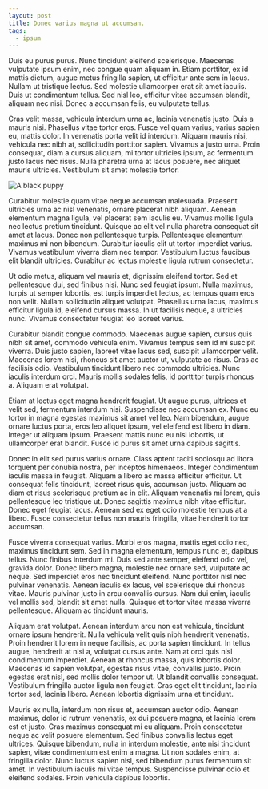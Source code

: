 ```yaml
---
layout: post
title: Donec varius magna ut accumsan.
tags:
  - ipsum
---
```

Duis eu purus purus. Nunc tincidunt eleifend scelerisque. Maecenas vulputate ipsum enim, nec congue quam aliquam in. Etiam porttitor, ex id mattis dictum, augue metus fringilla sapien, ut efficitur ante sem in lacus. Nullam ut tristique lectus. Sed molestie ullamcorper erat sit amet iaculis. Duis ut condimentum tellus. Sed nisl leo, efficitur vitae accumsan blandit, aliquam nec nisi. Donec a accumsan felis, eu vulputate tellus.

Cras velit massa, vehicula interdum urna ac, lacinia venenatis justo. Duis a mauris nisi. Phasellus vitae tortor eros. Fusce vel quam varius, varius sapien eu, mattis dolor. In venenatis porta velit id interdum. Aliquam mauris nisi, vehicula nec nibh at, sollicitudin porttitor sapien. Vivamus a justo urna. Proin consequat, diam a cursus aliquam, mi tortor ultricies ipsum, ac fermentum justo lacus nec risus. Nulla pharetra urna at lacus posuere, nec aliquet mauris ultricies. Vestibulum sit amet molestie tortor.

![A black puppy](https://picsum.photos/id/237/300/200 "A black puppy")

Curabitur molestie quam vitae neque accumsan malesuada. Praesent ultricies urna ac nisl venenatis, ornare placerat nibh aliquam. Aenean elementum magna ligula, vel placerat sem iaculis eu. Vivamus mollis ligula nec lectus pretium tincidunt. Quisque ac elit vel nulla pharetra consequat sit amet at lacus. Donec non pellentesque turpis. Pellentesque elementum maximus mi non bibendum. Curabitur iaculis elit ut tortor imperdiet varius. Vivamus vestibulum viverra diam nec tempor. Vestibulum luctus faucibus elit blandit ultricies. Curabitur ac lectus molestie ligula rutrum consectetur.

Ut odio metus, aliquam vel mauris et, dignissim eleifend tortor. Sed et pellentesque dui, sed finibus nisi. Nunc sed feugiat ipsum. Nulla maximus, turpis ut semper lobortis, est turpis imperdiet lectus, ac tempus quam eros non velit. Nullam sollicitudin aliquet volutpat. Phasellus urna lacus, maximus efficitur ligula id, eleifend cursus massa. In ut facilisis neque, a ultricies nunc. Vivamus consectetur feugiat leo laoreet varius.

Curabitur blandit congue commodo. Maecenas augue sapien, cursus quis nibh sit amet, commodo vehicula enim. Vivamus tempus sem id mi suscipit viverra. Duis justo sapien, laoreet vitae lacus sed, suscipit ullamcorper velit. Maecenas lorem nisi, rhoncus sit amet auctor ut, vulputate ac risus. Cras ac facilisis odio. Vestibulum tincidunt libero nec commodo ultricies. Nunc iaculis interdum orci. Mauris mollis sodales felis, id porttitor turpis rhoncus a. Aliquam erat volutpat.

Etiam at lectus eget magna hendrerit feugiat. Ut augue purus, ultrices et velit sed, fermentum interdum nisi. Suspendisse nec accumsan ex. Nunc eu tortor in magna egestas maximus sit amet vel leo. Nam bibendum, augue ornare luctus porta, eros leo aliquet ipsum, vel eleifend est libero in diam. Integer ut aliquam ipsum. Praesent mattis nunc eu nisl lobortis, ut ullamcorper erat blandit. Fusce id purus sit amet urna dapibus sagittis.

Donec in elit sed purus varius ornare. Class aptent taciti sociosqu ad litora torquent per conubia nostra, per inceptos himenaeos. Integer condimentum iaculis massa in feugiat. Aliquam a libero ac massa efficitur efficitur. Ut consequat felis tincidunt, laoreet risus quis, accumsan justo. Aliquam ac diam et risus scelerisque pretium ac in elit. Aliquam venenatis mi lorem, quis pellentesque leo tristique ut. Donec sagittis maximus nibh vitae efficitur. Donec eget feugiat lacus. Aenean sed ex eget odio molestie tempus at a libero. Fusce consectetur tellus non mauris fringilla, vitae hendrerit tortor accumsan.

Fusce viverra consequat varius. Morbi eros magna, mattis eget odio nec, maximus tincidunt sem. Sed in magna elementum, tempus nunc et, dapibus tellus. Nunc finibus interdum mi. Duis sed ante semper, eleifend odio vel, gravida dolor. Donec libero magna, molestie nec ornare sed, vulputate ac neque. Sed imperdiet eros nec tincidunt eleifend. Nunc porttitor nisl nec pulvinar venenatis. Aenean iaculis ex lacus, vel scelerisque dui rhoncus vitae. Mauris pulvinar justo in arcu convallis cursus. Nam dui enim, iaculis vel mollis sed, blandit sit amet nulla. Quisque et tortor vitae massa viverra pellentesque. Aliquam ac tincidunt mauris.

Aliquam erat volutpat. Aenean interdum arcu non est vehicula, tincidunt ornare ipsum hendrerit. Nulla vehicula velit quis nibh hendrerit venenatis. Proin hendrerit lorem in neque facilisis, ac porta sapien tincidunt. In tellus augue, hendrerit at nisi a, volutpat cursus ante. Nam at orci quis nisl condimentum imperdiet. Aenean at rhoncus massa, quis lobortis dolor. Maecenas id sapien volutpat, egestas risus vitae, convallis justo. Proin egestas erat nisl, sed mollis dolor tempor ut. Ut blandit convallis consequat. Vestibulum fringilla auctor ligula non feugiat. Cras eget elit tincidunt, lacinia tortor sed, lacinia libero. Aenean lobortis dignissim urna et tincidunt.

Mauris ex nulla, interdum non risus et, accumsan auctor odio. Aenean maximus, dolor id rutrum venenatis, ex dui posuere magna, et lacinia lorem est et justo. Cras maximus consequat mi eu aliquam. Proin consectetur neque ac velit posuere elementum. Sed finibus convallis lectus eget ultrices. Quisque bibendum, nulla in interdum molestie, ante nisi tincidunt sapien, vitae condimentum est enim a magna. Ut non sodales enim, at fringilla dolor. Nunc luctus sapien nisl, sed bibendum purus fermentum sit amet. In vestibulum iaculis mi vitae tempus. Suspendisse pulvinar odio et eleifend sodales. Proin vehicula dapibus lobortis.